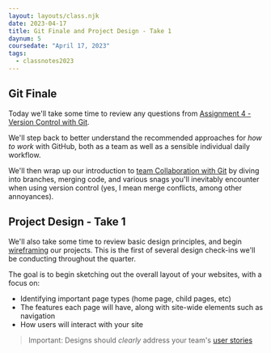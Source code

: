 ```yaml
---
layout: layouts/class.njk
date: 2023-04-17
title: Git Finale and Project Design - Take 1
daynum: 5
coursedate: "April 17, 2023"
tags:
  - classnotes2023
---
```


## Git Finale

Today we'll take some time to review any questions from [Assignment 4 - Version Control with Git](../../assignments/4/).

We'll step back to better understand the recommended approaches for _how
to work_ with GitHub, both as a team as well as a sensible individual daily workflow.

We'll then wrap up our introduction to [team Collaboration with Git](../../topics/team_collab_with_git/) by diving into branches, merging code, and various snags you'll inevitably encounter when using version control (yes, I mean merge conflicts, among other annoyances).


## Project Design - Take 1

We'll also take some time to review basic design principles, and begin [wireframing][] our projects. This is the first of several design check-ins we'll be conducting throughout the quarter.

The goal is to begin sketching out the overall layout of your websites, with a focus on:

- Identifying important page types (home page, child pages, etc)
- The features each page will have, along with site-wide elements such as navigation
- How users will interact with your site

> Important: Designs should *clearly* address your team's [user stories](../../topics/beats_and_user_stories/)


[wireframing]: https://en.wikipedia.org/wiki/Website_wireframe
